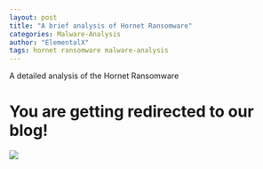 ```yaml
---
layout: post
title: "A brief analysis of Hornet Ransomware"
categories: Malware-Analysis
author: "ElementalX"
tags: hornet ransomware malware-analysis
---
```


A detailed analysis of the Hornet Ransomware

# You are getting redirected to our blog!


<html>
    <head>
     <meta charset="UTF-8" />
     <meta http-equiv="refresh" content="3; URL=https://rixed-labs.medium.com/a-brief-analysis-of-hornet-ransomware-ec958e9cf310" />
   </head>
   <body>
     <p><img src="/assets/image/memes/chadkey.gif"></p>
   </body>
</html>

